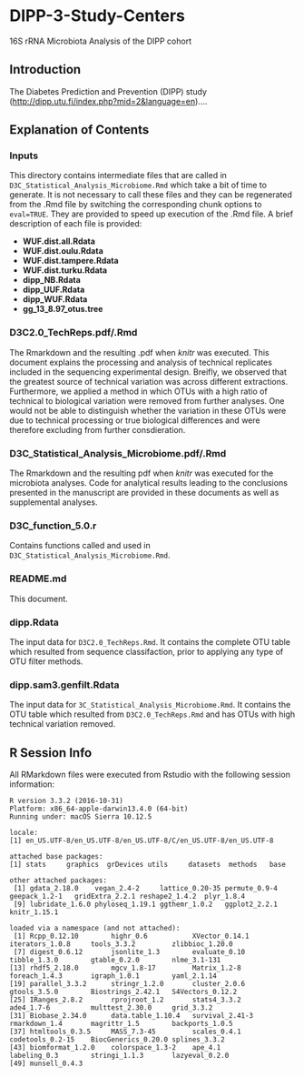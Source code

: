 # DIPP-3-Study-Centers
16S rRNA Microbiota Analysis of the DIPP cohort

## Introduction

The Diabetes Prediction and Prevention (DIPP) study (http://dipp.utu.fi/index.php?mid=2&language=en)....

## Explanation of Contents

### Inputs

This directory contains intermediate files that are called in ```D3C_Statistical_Analysis_Microbiome.Rmd``` which take a bit of time to generate. It is not necessary to call these files and they can be regenerated from the .Rmd file by switching the corresponding chunk options to ```eval=TRUE```. They are provided to speed up execution of the .Rmd file. A brief description of each file is provided:

- **WUF.dist.all.Rdata**
- **WUF.dist.oulu.Rdata**
- **WUF.dist.tampere.Rdata**
- **WUF.dist.turku.Rdata**
- **dipp_NB.Rdata**
- **dipp_UUF.Rdata**
- **dipp_WUF.Rdata**
- **gg_13_8.97_otus.tree**

### D3C2.0_TechReps.pdf/.Rmd

The Rmarkdown and the resulting .pdf when *knitr* was executed. This document explains the processing and analysis of technical replicates included in the sequencing experimental design. Breifly, we observed that the greatest source of technical variation was across different extractions. Furthermore, we applied a method in which OTUs with a high ratio of technical to biological variation were removed from further analyses. One would not be able to distinguish whether the variation in these OTUs were due to technical processing or true biological differences and were therefore excluding from further consdieration.

### D3C_Statistical_Analysis_Microbiome.pdf/.Rmd

The Rmarkdown and the resulting pdf when *knitr* was executed for the microbiota analyses. Code for analytical results leading to the conclusions presented in the manuscript are provided in these documents as well as supplemental analyses. 

### D3C_function_5.0.r

Contains functions called and used in ```D3C_Statistical_Analysis_Microbiome.Rmd```.

### README.md

This document.

### dipp.Rdata

The input data for ```D3C2.0_TechReps.Rmd```. It contains the complete OTU table which resulted from sequence classifaction, prior to applying any type of OTU filter methods.

### dipp.sam3.genfilt.Rdata

The input data for ```3C_Statistical_Analysis_Microbiome.Rmd```. It contains the OTU table which resulted from ```D3C2.0_TechReps.Rmd``` and has OTUs with high technical variation removed.

## R Session Info

All RMarkdown files were executed from Rstudio with the following session information:

```
R version 3.3.2 (2016-10-31)
Platform: x86_64-apple-darwin13.4.0 (64-bit)
Running under: macOS Sierra 10.12.5

locale:
[1] en_US.UTF-8/en_US.UTF-8/en_US.UTF-8/C/en_US.UTF-8/en_US.UTF-8

attached base packages:
[1] stats     graphics  grDevices utils     datasets  methods   base     

other attached packages:
 [1] gdata_2.18.0    vegan_2.4-2     lattice_0.20-35 permute_0.9-4   geepack_1.2-1   gridExtra_2.2.1 reshape2_1.4.2  plyr_1.8.4     
 [9] lubridate_1.6.0 phyloseq_1.19.1 ggthemr_1.0.2   ggplot2_2.2.1   knitr_1.15.1   

loaded via a namespace (and not attached):
 [1] Rcpp_0.12.10        highr_0.6           XVector_0.14.1      iterators_1.0.8     tools_3.3.2         zlibbioc_1.20.0    
 [7] digest_0.6.12       jsonlite_1.3        evaluate_0.10       tibble_1.3.0        gtable_0.2.0        nlme_3.1-131       
[13] rhdf5_2.18.0        mgcv_1.8-17         Matrix_1.2-8        foreach_1.4.3       igraph_1.0.1        yaml_2.1.14        
[19] parallel_3.3.2      stringr_1.2.0       cluster_2.0.6       gtools_3.5.0        Biostrings_2.42.1   S4Vectors_0.12.2   
[25] IRanges_2.8.2       rprojroot_1.2       stats4_3.3.2        ade4_1.7-6          multtest_2.30.0     grid_3.3.2         
[31] Biobase_2.34.0      data.table_1.10.4   survival_2.41-3     rmarkdown_1.4       magrittr_1.5        backports_1.0.5    
[37] htmltools_0.3.5     MASS_7.3-45         scales_0.4.1        codetools_0.2-15    BiocGenerics_0.20.0 splines_3.3.2      
[43] biomformat_1.2.0    colorspace_1.3-2    ape_4.1             labeling_0.3        stringi_1.1.3       lazyeval_0.2.0     
[49] munsell_0.4.3      
```
